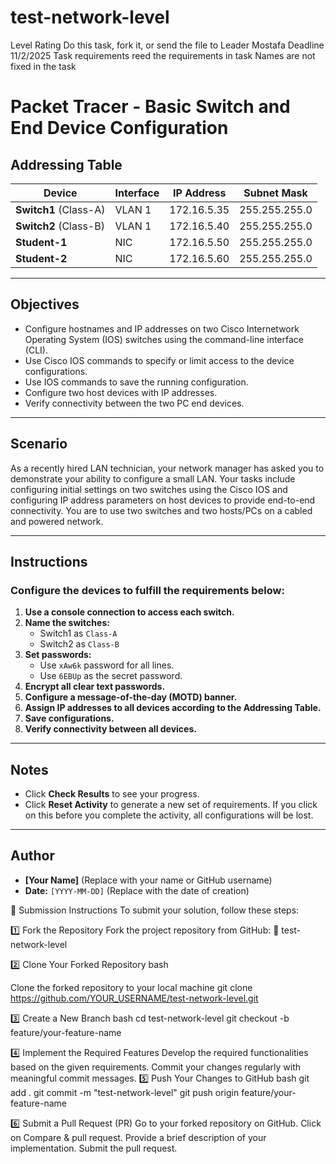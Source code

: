 # test-network-level
Level Rating
Do this task, fork it, or send the file to Leader Mostafa
Deadline 11/2/2025
Task requirements
reed the requirements in task  Names are not fixed in the task
# Packet Tracer - Basic Switch and End Device Configuration

## Addressing Table

| Device    | Interface | IP Address   | Subnet Mask    |
|-----------|----------|--------------|----------------|
| **Switch1** (Class-A) | VLAN 1   | 172.16.5.35   | 255.255.255.0 |
| **Switch2** (Class-B) | VLAN 1   | 172.16.5.40   | 255.255.255.0 |
| **Student-1** | NIC      | 172.16.5.50   | 255.255.255.0 |
| **Student-2** | NIC      | 172.16.5.60   | 255.255.255.0 |

---

## Objectives
- Configure hostnames and IP addresses on two Cisco Internetwork Operating System (IOS) switches using the command-line interface (CLI).
- Use Cisco IOS commands to specify or limit access to the device configurations.
- Use IOS commands to save the running configuration.
- Configure two host devices with IP addresses.
- Verify connectivity between the two PC end devices.

---

## Scenario
As a recently hired LAN technician, your network manager has asked you to demonstrate your ability to configure a small LAN. Your tasks include configuring initial settings on two switches using the Cisco IOS and configuring IP address parameters on host devices to provide end-to-end connectivity. You are to use two switches and two hosts/PCs on a cabled and powered network.

---

## Instructions
### Configure the devices to fulfill the requirements below:

1. **Use a console connection to access each switch.**
2. **Name the switches:**
   - Switch1 as `Class-A`
   - Switch2 as `Class-B`
3. **Set passwords:**
   - Use `xAw6k` password for all lines.
   - Use `6EBUp` as the secret password.
4. **Encrypt all clear text passwords.**
5. **Configure a message-of-the-day (MOTD) banner.**
6. **Assign IP addresses to all devices according to the Addressing Table.**
7. **Save configurations.**
8. **Verify connectivity between all devices.**

---

## Notes
- Click **Check Results** to see your progress.
- Click **Reset Activity** to generate a new set of requirements. If you click on this before you complete the activity, all configurations will be lost.

---

## Author
- **[Your Name]** (Replace with your name or GitHub username)
- **Date:** `[YYYY-MM-DD]` (Replace with the date of creation)

📌 Submission Instructions
To submit your solution, follow these steps:

1️⃣ Fork the Repository
Fork the project repository from GitHub:
🔗 test-network-level

2️⃣ Clone Your Forked Repository
bash

Clone the forked repository to your local machine
git clone https://github.com/YOUR_USERNAME/test-network-level.git

3️⃣ Create a New Branch
bash cd test-network-level git checkout -b feature/your-feature-name

4️⃣ Implement the Required Features
Develop the required functionalities based on the given requirements.
Commit your changes regularly with meaningful commit messages.
5️⃣ Push Your Changes to GitHub
bash git add . git commit -m "test-network-level" git push origin feature/your-feature-name

6️⃣ Submit a Pull Request (PR)
Go to your forked repository on GitHub.
Click on Compare & pull request.
Provide a brief description of your implementation.
Submit the pull request.
